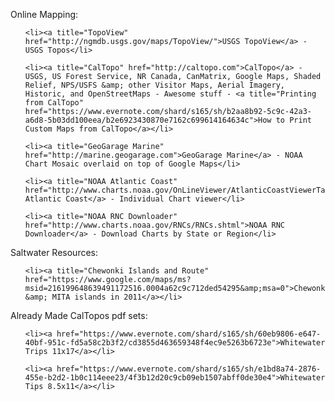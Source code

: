 <html><body><p>Online Mapping:

</p><ul>

	<li><a title="TopoView" href="http://ngmdb.usgs.gov/maps/TopoView/">USGS TopoView</a> - USGS Topos</li>

	<li><a title="CalTopo" href="http://caltopo.com">CalTopo</a> - USGS, US Forest Service, NR Canada, CanMatrix, Google Maps, Shaded Relief, NPS/USFS &amp; other Visitor Maps, Aerial Imagery, Historic, and OpenStreetMaps - Awesome stuff - <a title="Printing from CalTopo" href="https://www.evernote.com/shard/s165/sh/b2aa8b92-5c9c-42a3-a6d8-5b03dd100eea/b2e6923430870e7162c699614164634c">How to Print Custom Maps from CalTopo</a></li>

	<li><a title="GeoGarage Marine" href="http://marine.geogarage.com">GeoGarage Marine</a> - NOAA Chart Mosaic overlaid on top of Google Maps</li>

	<li><a title="NOAA Atlantic Coast" href="http://www.charts.noaa.gov/OnLineViewer/AtlanticCoastViewerTable.shtml">NOAA Atlantic Coast</a> - Individual Chart viewer</li>

	<li><a title="NOAA RNC Downloader" href="http://www.charts.noaa.gov/RNCs/RNCs.shtml">NOAA RNC Downloader</a> - Download Charts by State or Region</li>

</ul>

Saltwater Resources:

<ul>

	<li><a title="Chewonki Islands and Route" href="https://www.google.com/maps/ms?msid=216199648639491172516.0004a62c9c712ded54295&amp;msa=0">Chewonki &amp; MITA islands in 2011</a></li>

</ul>

Already Made CalTopos pdf sets:

<ul>

	<li><a href="https://www.evernote.com/shard/s165/sh/60eb9806-e647-40bf-951c-fd5a58c2b3f2/cd3855d463659348f4ec9e5263b6723e">Whitewater Trips 11x17</a></li>

	<li><a href="https://www.evernote.com/shard/s165/sh/e1bd8a74-2876-455e-b2d2-1b0c114eee23/4f3b12d20c9cb09eb1507abff0de30e4">Whitewater Tips 8.5x11</a></li>

</ul>

 </body></html>